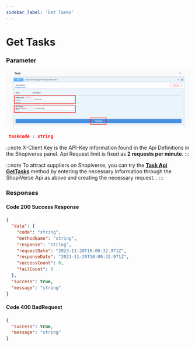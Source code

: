 ```yaml
---
sidebar_label: 'Get Tasks'
---
```


# Get Tasks

### Parameter

![GetTasksRequest](../tasks/img/GetTasksRequest.png)

```json
 taskcode : string 
```
:::note
X-Client Key is the API-Key information found in the Api Definitions in the Shopiverse panel. Api Request limit is fixed as **2 requests per minute**.
:::

:::note
To attract suppliers on Shopiverse, you can try the **[Task Api GetTasks](https://api.shopiverse.com/swagger/index.html "Task Api GetTasks")** method by entering the necessary information through the ShopiVerse Api as above and creating the necessary request. .
:::

### Responses

#### Code 200 Success Response
```json
{
  "data": {
    "code": "string",
    "methodName": "string",
    "response": "string",
    "requestDate": "2023-11-20T10:00:32.971Z",
    "responseDate": "2023-11-20T10:00:32.971Z",
    "successCount": 0,
    "failCount": 0
  },
  "success": true,
  "message": "string"
}
```

#### Code 400 BadRequest
```json
{
  "success": true,
  "message": "string"
}
```
